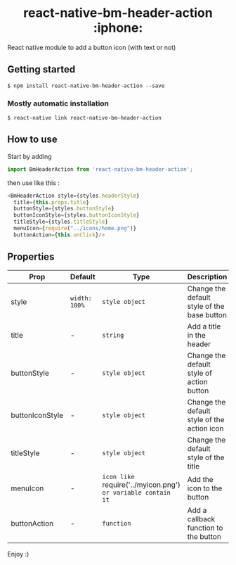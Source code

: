 <h1 align="center"> react-native-bm-header-action :iphone:</h1>

React native module to add a button icon (with text or not)
## Getting started

`$ npm install react-native-bm-header-action --save`

### Mostly automatic installation

`$ react-native link react-native-bm-header-action`

## How to use
Start by adding
```javascript
import BmHeaderAction from 'react-native-bm-header-action';
```

then use like this :
```javascript
<BmHeaderAction style={styles.headerStyle}
  title={this.props.title}
  buttonStyle={styles.buttonStyle}
  buttonIconStyle={styles.buttonIconStyle}
  titleStyle={styles.titleStyle}
  menuIcon={require("../icons/home.png")}
  buttonAction={this.onClick}/>
```
## Properties
| Prop  | Default  | Type | Description | Optional |
| --- | --- | --- | --- | --- |
| style | `width: 100%` | `style object`| Change the default style of the base button | yes
| title | - | `string` | Add a title in the header | yes
| buttonStyle | - | `style object` | Change the default style of action button | yes
| buttonIconStyle | - | `style object` | Change the default style of the action icon | yes
| titleStyle | - | `style object` | Change the default style of the title | yes
| menuIcon | - | `icon like `require('../myicon.png')` or variable contain it`| Add the icon to the button | yes
| buttonAction | - | `function` | Add a callback function to the button | yes

Enjoy :)
